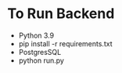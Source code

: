 # To Run Backend
<ul>
  <li>Python 3.9</li>
  <li>pip install -r requirements.txt</li>
  <li>PostgresSQL</li>
  <li>python run.py</li>
</ul>
